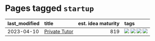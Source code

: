 # Pages tagged `startup`

|last_modified|title|est. idea maturity|tags
|:---|:---|---:|:---|
|2023-04-10|[Private Tutor](../private_tutor.md)|819|[![](https://img.shields.io/badge/tag-AI-e8ae48)](../tags/AI.md) [![](https://img.shields.io/badge/tag-discussion-b5ec2c)](../tags/discussion.md) [![](https://img.shields.io/badge/tag-education-4072a1)](../tags/education.md) [![](https://img.shields.io/badge/tag-startup-f76896)](../tags/startup.md)|